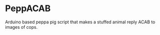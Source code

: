 # PeppACAB
 Arduino based peppa pig script that makes a stuffed animal reply ACAB to images of cops. 
